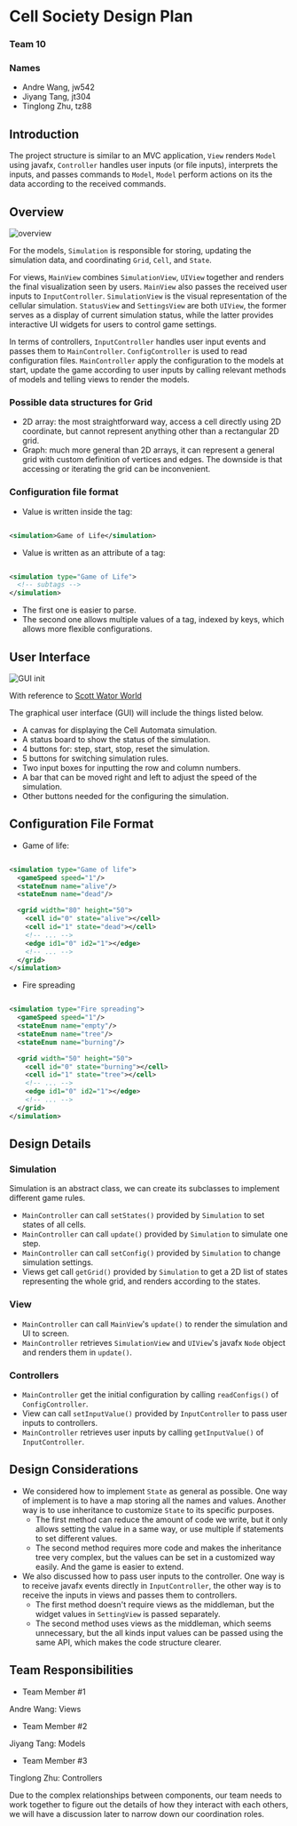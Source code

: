 # Cell Society Design Plan

### Team 10

### Names

- Andre Wang, jw542
- Jiyang Tang, jt304
- Tinglong Zhu, tz88

## Introduction

The project structure is similar to an MVC application, `View` renders `Model` using
javafx, `Controller` handles user inputs (or file inputs), interprets the inputs, and passes
commands to `Model`, `Model` perform actions on its the data according to the received commands.

## Overview

![overview](overview.png)

For the models, `Simulation` is responsible for storing, updating the simulation data, and
coordinating `Grid`, `Cell`, and `State`.

For views, `MainView` combines `SimulationView`, `UIView` together and renders the final
visualization seen by users. `MainView` also passes the received user inputs to `InputController`.
`SimulationView` is the visual representation of the cellular simulation. `StatusView`
and `SettingsView` are both `UIView`, the former serves as a display of current simulation status,
while the latter provides interactive UI widgets for users to control game settings.

In terms of controllers, `InputController` handles user input events and passes them
to `MainController`. `ConfigController` is used to read configuration files.
`MainController` apply the configuration to the models at start, update the game according to user
inputs by calling relevant methods of models and telling views to render the models.

### Possible data structures for Grid

- 2D array: the most straightforward way, access a cell directly using 2D coordinate, but cannot
  represent anything other than a rectangular 2D grid.
- Graph: much more general than 2D arrays, it can represent a general grid with custom definition of
  vertices and edges. The downside is that accessing or iterating the grid can be inconvenient.

### Configuration file format

- Value is written inside the tag:

```xml

<simulation>Game of Life</simulation>
```

- Value is written as an attribute of a tag:

```xml

<simulation type="Game of Life">
  <!-- subtags -->
</simulation>
```

- The first one is easier to parse.
- The second one allows multiple values of a tag, indexed by keys, which allows more flexible
  configurations.

## User Interface

![GUI init](GUI_init_design.jpg)

With reference
to [Scott Wator World](https://www2.cs.duke.edu/courses/spring21/compsci308/assign/02_simulation/nifty/scott-wator-world/)

The graphical user interface (GUI) will include the things listed below.

* A canvas for displaying the Cell Automata simulation.
* A status board to show the status of the simulation.
* 4 buttons for: step, start, stop, reset the simulation.
* 5 buttons for switching simulation rules.
* Two input boxes for inputting the row and column numbers.
* A bar that can be moved right and left to adjust the speed of the simulation.
* Other buttons needed for the configuring the simulation.

## Configuration File Format

- Game of life:

```xml

<simulation type="Game of life">
  <gameSpeed speed="1"/>
  <stateEnum name="alive"/>
  <stateEnum name="dead"/>

  <grid width="80" height="50">
    <cell id="0" state="alive"></cell>
    <cell id="1" state="dead"></cell>
    <!-- ... -->
    <edge id1="0" id2="1"></edge>
    <!-- ... -->
  </grid>
</simulation>
```

- Fire spreading

```xml

<simulation type="Fire spreading">
  <gameSpeed speed="1"/>
  <stateEnum name="empty"/>
  <stateEnum name="tree"/>
  <stateEnum name="burning"/>

  <grid width="50" height="50">
    <cell id="0" state="burning"></cell>
    <cell id="1" state="tree"></cell>
    <!-- ... -->
    <edge id1="0" id2="1"></edge>
    <!-- ... -->
  </grid>
</simulation>
```

## Design Details

### Simulation

Simulation is an abstract class, we can create its subclasses to implement different game rules.

- `MainController` can call `setStates()` provided by `Simulation` to set states of all cells.
- `MainController` can call `update()` provided by `Simulation` to simulate one step.
- `MainController` can call `setConfig()` provided by `Simulation` to change simulation settings.
- Views get call `getGrid()` provided by `Simulation` to get a 2D list of states representing the
  whole grid, and renders according to the states.

### View

- `MainController` can call `MainView`'s `update()` to render the simulation and UI to screen.
- `MainController` retrieves `SimulationView` and `UIView`'s javafx `Node` object and renders them
  in `update()`.

### Controllers

- `MainController` get the initial configuration by calling `readConfigs()` of `ConfigController`.
- View can call `setInputValue()` provided by `InputController` to pass user inputs to controllers.
- `MainController` retrieves user inputs by calling `getInputValue()` of `InputController`.

## Design Considerations

- We considered how to implement `State` as general as possible. One way of implement is to have a
  map storing all the names and values. Another way is to use inheritance to customize `State` to
  its specific purposes.
    - The first method can reduce the amount of code we write, but it only allows setting the value
      in a same way, or use multiple if statements to set different values.
    - The second method requires more code and makes the inheritance tree very complex, but the
      values can be set in a customized way easily. And the game is easier to extend.
- We also discussed how to pass user inputs to the controller. One way is to receive javafx events
  directly in `InputController`, the other way is to receive the inputs in views and passes them to
  controllers.
    - The first method doesn't require views as the middleman, but the widget values
      in `SettingView` is passed separately.
    - The second method uses views as the middleman, which seems unnecessary, but the all kinds
      input values can be passed using the same API, which makes the code structure clearer.

## Team Responsibilities

* Team Member #1

Andre Wang: Views

* Team Member #2

Jiyang Tang: Models

* Team Member #3

Tinglong Zhu: Controllers

Due to the complex relationships between components, our team needs to work together to figure out
the details of how they interact with each others, we will have a discussion later to narrow down
our coordination roles.